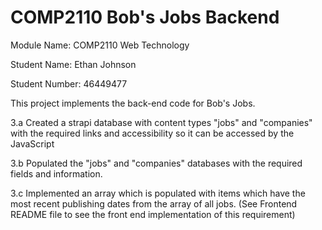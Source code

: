 # COMP2110 Bob's Jobs Backend

Module Name: COMP2110 Web Technology

Student Name: Ethan Johnson

Student Number: 46449477


This project implements the back-end code for Bob's Jobs.

3.a Created a strapi database with content types "jobs" and "companies" with the required links and accessibility so it can be accessed by the JavaScript

3.b Populated the "jobs" and "companies" databases with the required fields and information.

3.c Implemented an array which is populated with items which have the most recent publishing dates from the array of all jobs. (See Frontend README file to see the front end implementation of this requirement)

